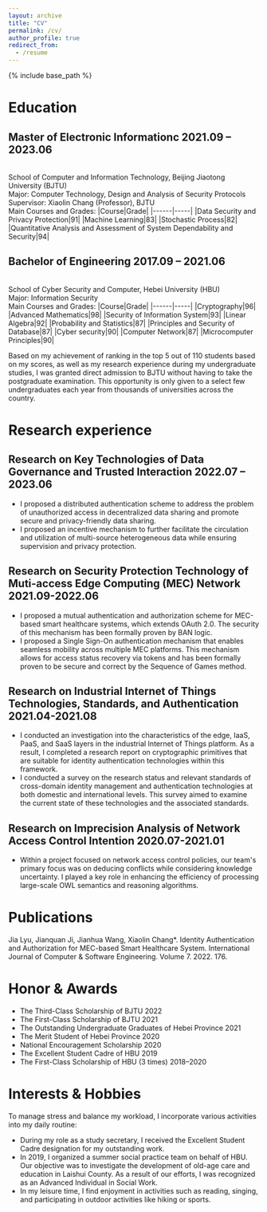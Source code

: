 ```yaml
---
layout: archive
title: "CV"
permalink: /cv/
author_profile: true
redirect_from:
  - /resume
---
```


{% include base_path %}

# Education

## Master of Electronic Informationc      2021.09 – 2023.06
<br> School of Computer and Information Technology, Beijing Jiaotong University (BJTU)
<br> Major: Computer Technology, Design and Analysis of Security Protocols
<br> Supervisor: Xiaolin Chang (Professor), BJTU
<br> Main Courses and Grades:
   |Course|Grade|
   |------|-----|
   |Data Security and Privacy Protection|91|
   |Machine Learning|83|
   |Stochastic Process|82|
   |Quantitative Analysis and Assessment of System Dependability and Security|94|

## Bachelor of Engineering                2017.09 – 2021.06
<br> School of Cyber Security and Computer, Hebei University (HBU)
<br> Major: Information Security
<br> Main Courses and Grades: 
 |Course|Grade|
   |------|-----|
   |Cryptography|96|
   |Advanced Mathematics|98|
   |Security of Information System|93|
   |Linear Algebra|92|
   |Probability and Statistics|87|
   |Principles and Security of Database|87|
   |Cyber security|90|
   |Computer Network|87|
   |Microcomputer Principles|90|
   
Based on my achievement of ranking in the top 5 out of 110 students based on my scores, as well as my research experience during my undergraduate studies, I was granted direct admission to BJTU without having to take the postgraduate examination. This opportunity is only given to a select few undergraduates each year from thousands of universities across the country.

# Research experience
## Research on Key Technologies of Data Governance and Trusted Interaction                      2022.07 – 2023.06
  * I proposed a distributed authentication scheme to address the problem of unauthorized access in decentralized data sharing and promote secure and privacy-friendly data sharing.
  * I proposed an incentive mechanism to further facilitate the circulation and utilization of multi-source heterogeneous data while ensuring supervision and privacy protection.

## Research on Security Protection Technology of Muti-access Edge Computing (MEC) Network       2021.09-2022.06
  * I proposed a mutual authentication and authorization scheme for MEC-based smart healthcare systems, which extends OAuth 2.0. The security of this mechanism has been formally proven by BAN logic.
  * I proposed a Single Sign-On authentication mechanism that enables seamless mobility across multiple MEC platforms. This mechanism allows for access status recovery via tokens and has been formally proven to be secure and correct by the Sequence of Games method.

## Research on Industrial Internet of Things Technologies, Standards, and Authentication        2021.04-2021.08
  * I conducted an investigation into the characteristics of the edge, IaaS, PaaS, and SaaS layers in the industrial Internet of Things platform. As a result, I completed a research report on cryptographic primitives that are suitable for identity authentication technologies within this framework.
  * I conducted a survey on the research status and relevant standards of cross-domain identity management and authentication technologies at both domestic and international levels. This survey aimed to examine the current state of these technologies and the associated standards.
## Research on Imprecision Analysis of Network Access Control Intention                         2020.07-2021.01
  * Within a project focused on network access control policies, our team's primary focus was on deducing conflicts while considering knowledge uncertainty. I played a key role in enhancing the efficiency of processing large-scale OWL semantics and reasoning algorithms.

# Publications

Jia Lyu, Jianquan Ji, Jianhua Wang, Xiaolin Chang*. Identity Authentication and Authorization for MEC-based Smart Healthcare System. International Journal of Computer & Software Engineering. Volume 7. 2022. 176.
  
# Honor & Awards

* The Third-Class Scholarship of BJTU 	                        2022
* The First-Class Scholarship of BJTU	                          2021
* The Outstanding Undergraduate Graduates of Hebei Province	    2021
* The Merit Student of Hebei Province	                          2020
* National Encouragement Scholarship	                          2020
* The Excellent Student Cadre of HBU	                          2019
* The First-Class Scholarship of HBU (3 times)                	2018–2020
  
# Interests & Hobbies

To manage stress and balance my workload, I incorporate various activities into my daily routine:
* During my role as a study secretary, I received the Excellent Student Cadre designation for my outstanding work.
* In 2019, I organized a summer social practice team on behalf of HBU. Our objective was to investigate the development of old-age care and education in Laishui County. As a result of our efforts, I was recognized as an Advanced Individual in Social Work.
* In my leisure time, I find enjoyment in activities such as reading, singing, and participating in outdoor activities like hiking or sports.
